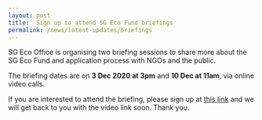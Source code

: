 ```yaml
---
layout: post
title:  Sign up to attend SG Eco Fund briefings
permalink: /news/latest-updates/briefings
---
```

SG Eco Office is organising two briefing sessions to share more about the SG Eco Fund and application process with NGOs and the public.  

The briefing dates are on **3 Dec 2020 at 3pm** and **10 Dec at 11am**, via online video calls.  

If you are interested to attend the briefing, please sign up at [this link](https://form.gov.sg/5fb3401f1e71c00011ffe0fc) and we will get back to you with the video link soon. Thank you.
